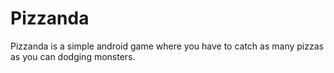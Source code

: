# Pizzanda
Pizzanda is a simple android game where you have to catch as many pizzas as you can dodging monsters.
